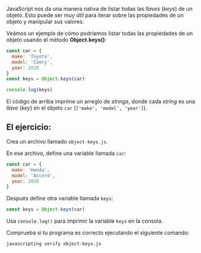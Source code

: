 JavaScript nos da una manera nativa de listar todas las _llaves_ (_keys_) de
un objeto. Esto puede ser muy útil para iterar sobre las propiedades de un
objeto y manipular sus valores.

Veámos un ejemplo de cómo podríamos listar todas las propiedades de un objeto
usando el método **Object.keys()**:

```js
const car = {
  make: 'Toyota',
  model: 'Camry',
  year: 2020
}
const keys = Object.keys(car)

console.log(keys)
```

El código de arriba imprime un arreglo de _strings_, donde cada _string_ es una
_llave_ (_key_) en el objeto `car` (`['make', 'model', 'year']`).

## El ejercicio:

Crea un archivo llamado `object-keys.js`.

En ese archivo, define una variable llamada `car`:

```js
const car = {
  make: 'Honda',
  model: 'Accord',
  year: 2020
}
```

Después define otra variable llamada `keys`:

```js
const keys = Object.keys(car)
```

Usa `console.log()` para imprimir la variable `keys` en la consola.

Comprueba si tu programa es correcto ejecutando el siguiente comando:

```bash
javascripting verify object-keys.js
```
